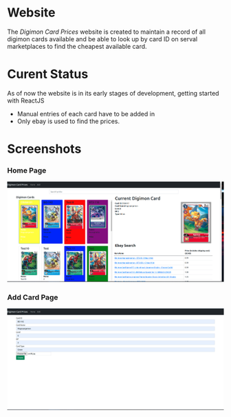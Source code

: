 # Website
The _Digimon Card Prices_ website is created to maintain a record of all digimon cards available and be able to look up by card ID on serval marketplaces to find the cheapest available card.

# Curent Status
As of now the website is in its early stages of development, getting started with ReactJS
-  Manual entries of each card have to be added in
- Only ebay is used to find the prices. 

# Screenshots
### Home Page
![HomePage](/screenshots/home.png)

### Add Card Page
![AddPage](/screenshots/add.png)
